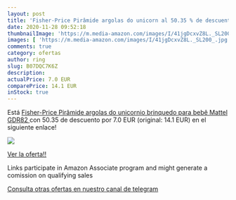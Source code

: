 ```yaml
---
layout: post
title: 'Fisher-Price Pirâmide argolas do unicorn al 50.35 % de descuento'
date: 2020-11-28 09:52:18
thumbnailImage: 'https://m.media-amazon.com/images/I/41jgDcxvZ8L._SL200_.jpg'
images: [ 'https://m.media-amazon.com/images/I/41jgDcxvZ8L._SL200_.jpg' ]
comments: true
category: ofertas
author: ring
slug: B07DQC7K6Z
description:
actualPrice: 7.0 EUR
comparePrice: 14.1 EUR
inStock: true
---
```


Está [Fisher-Price Pirâmide argolas do unicornio  brinquedo para bebê  Mattel GDR82 ](https://www.amazon.es/dp/B07DQC7K6Z/?tag=redken-21) con 50.35 de descuento por 7.0 EUR (original: 14.1 EUR) en el siguiente enlace!

[![](https://m.media-amazon.com/images/I/41jgDcxvZ8L._SL200_.jpg)](https://www.amazon.es/dp/B07DQC7K6Z/?tag=redken-21)

[Ver la oferta!!](https://www.amazon.es/dp/B07DQC7K6Z/?tag=redken-21)

Links participate in Amazon Associate program and might generate a comission on qualifying sales

[Consulta otras ofertas en nuestro canal de telegram](https://t.me/s/ofertas25)
